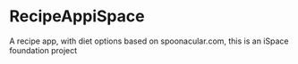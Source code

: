 # RecipeAppiSpace
 A recipe app, with diet options based on spoonacular.com, this is an iSpace foundation project
